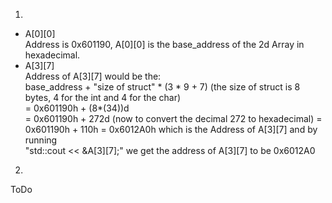 1. 
  * A[0][0]  
 Address is 0x601190, A[0][0] is the base_address of the 2d Array in hexadecimal.  
  * A[3][7]  
 Address of A[3][7] would be the:  
 base_address + "size of struct" * (3 * 9 + 7) (the size of struct is 8 bytes, 4 for the int and 4 for the char)  
 = 0x601190h + (8*(34))d  
 = 0x601190h + 272d (now to convert the decimal 272 to hexadecimal)
 = 0x601190h + 110h
 = 0x6012A0h which is the Address of A[3][7] and by running  
 "std::cout << &A[3][7];" we get the address of A[3][7] to be 0x6012A0
 2.   
  ToDo